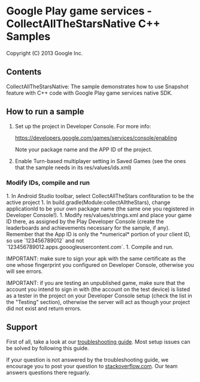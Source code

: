 Google Play game services - CollectAllTheStarsNative C++ Samples
===========================================
Copyright (C) 2013 Google Inc.

<h2>Contents</h2>

CollectAllTheStarsNative: The sample demonstrates how to use Snapshot feature with C++ code with Google Play game services native SDK.

<h2>How to run a sample</h2>

1. Set up the project in Developer Console. For more info:

      https://developers.google.com/games/services/console/enabling
 
   Note your package name and the APP ID of the project.

1. Enable  Turn-based multiplayer setting in Saved Games
   (see the ones that the sample needs in its res/values/ids.xml)

<h3>Modify IDs, compile and run</h3>
1. In Android Studio toolbar, select CollectAllTheStars confituration to be the active project
1. In build.gradle(Module:collectAlltheStars), change applicationId to be your own package name
   (the same one you registered in Developer Console!).
1. Modify res/values/strings.xml and place your game ID there, as assigned by the
   Play Developer Console (create the leaderboards and achievements necessary for
   the sample, if any). Remember that the App ID is only the *numerical* portion
   of your client ID, so use `123456789012` and not `123456789012.apps.gooogleusercontent.com`.
1. Compile and run.

IMPORTANT: make sure to sign your apk with the same certificate
as the one whose fingerprint you configured on Developer Console, otherwise
you will see errors.

IMPORTANT: if you are testing an unpublished game, make sure that the account you intend
to sign in with (the account on the test device) is listed as a tester in the
project on your Developer Console setup (check the list in the "Testing"
section), otherwise the server will act as though your project did not exist and
return errors.

<h2>Support</h2>

First of all, take a look at our [troubleshooting guide](https://developers.google.com/games/services/android/troubleshooting). Most setup issues can be solved by following this guide.

If your question is not answered by the troubleshooting guide, we encourage you to post your question to [stackoverflow.com](stackoverflow.com). Our team answers questions there reguarly.
